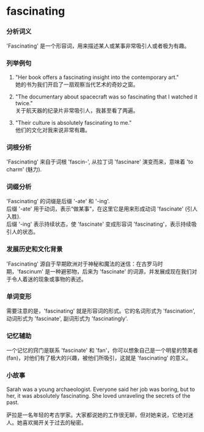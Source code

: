 # fascinating

### 分析词义

  

'Fascinating' 是一个形容词，用来描述某人或某事非常吸引人或者极为有趣。

  

### 列举例句

  

1.  "Her book offers a fascinating insight into the contemporary art."  
    她的书为我们开启了一扇观察当代艺术的奇妙之窗。
    
      
    
2.  "The documentary about spacecraft was so fascinating that I watched it twice."  
    关于航天器的纪录片非常吸引人，我甚至看了两遍。
    
      
    
3.  "Their culture is absolutely fascinating to me."  
    他们的文化对我来说非常有趣。
    
      
    

  

### 词根分析

  

'Fascinating' 来自于词根 'fascin-', 从拉丁词 'fascinare' 演变而来，意味着 'to charm' (魅力).

  

### 词缀分析

  

'Fascinating' 的词缀是后缀 '-ate' 和 '-ing'.  
后缀 '-ate' 用于动词，表示“做某事”，在这里它是用来形成动词 'fascinate' (引人入胜).  
后缀 '-ing' 表示持续状态，使 'fascinate' 变成形容词 'fascinating'，表示持续吸引人的状态。

  

### 发展历史和文化背景

  

'Fascinating' 源自于早期欧洲对于神秘和魔法的迷信：在古罗马时期，'fascinum' 是一种避邪物，后来为 'fascinate' 的词源，并发展成现在我们对于令人着迷的现象或事物的表述。

  

### 单词变形

  

需要注意的是，'fascinating' 就是形容词的形式。它的名词形式为 'fascination', 动词形式为 'fascinate', 副词形式为 'fascinatingly'.

  

### 记忆辅助

  

一个记忆的窍门是联系 'fascinate' 和 'fan'，你可以想象自己是一个明星的赞美者(fan)，对他们有了极大的兴趣，被他们所吸引，这就是 'fascinating' 的意义。

  

### 小故事

  

Sarah was a young archaeologist. Everyone said her job was boring, but to her, it was absolutely fascinating. She loved unraveling the secrets of the past.

  

萨拉是一名年轻的考古学家。大家都说她的工作很无聊，但对她来说，它绝对迷人。她喜欢揭开关于过去的秘密。

